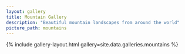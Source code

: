 ```yaml
---
layout: gallery
title: Mountain Gallery
description: "Beautiful mountain landscapes from around the world"
picture_path: mountains
---
```


{% include gallery-layout.html gallery=site.data.galleries.mountains %}